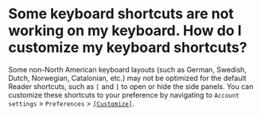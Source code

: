 # Some keyboard shortcuts are not working on my keyboard. How do I customize my keyboard shortcuts?

Some non-North American keyboard layouts (such as German, Swedish, Dutch, Norwegian, Catalonian, etc.) may not be optimized for the default Reader shortcuts, such as `[` and `]` to open or hide the side panels. You can customize these shortcuts to your preference by navigating to `Account settings` > `Preferences` > [`[Customize]`](https://read.readwise.io/preferences/shortcuts).
